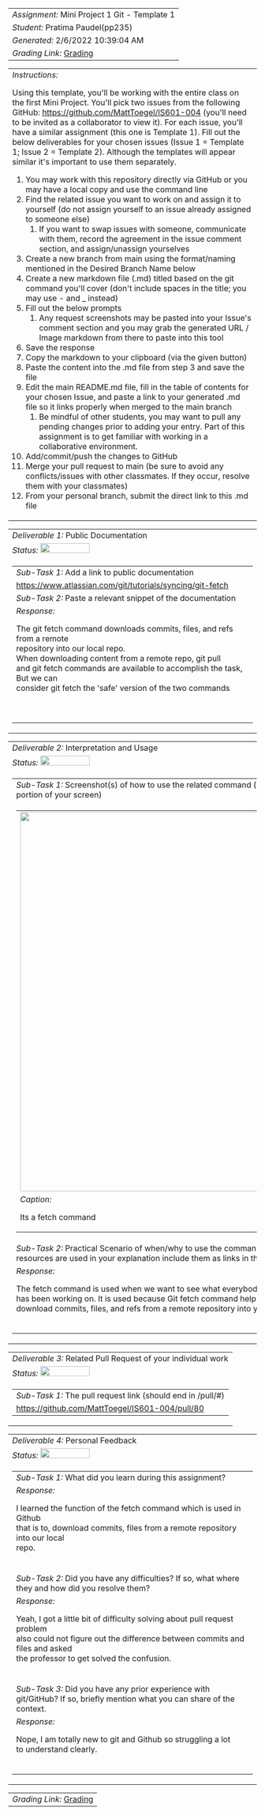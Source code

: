 <table><tr><td> <em>Assignment: </em> Mini Project 1 Git - Template 1</td></tr>
<tr><td> <em>Student: </em> Pratima Paudel(pp235)</td></tr>
<tr><td> <em>Generated: </em> 2/6/2022 10:39:04 AM</td></tr>
<tr><td> <em>Grading Link: </em> <a rel="noreferrer noopener" href="https://learn.ethereallab.app/homework/IS601-004-S22/mini-project1git-template1/grade/pp235" target="_blank">Grading</a></td></tr></table>
<table><tr><td> <em>Instructions: </em> <p>Using this template, you&#39;ll be working with the entire class on the first Mini Project.
You&#39;ll pick two issues from the following GitHub: <a href="https://github.com/MattToegel/IS601-004">https://github.com/MattToegel/IS601-004</a> (you&#39;ll need to be invited as a collaborator to view it).
For each issue, you&#39;ll have a similar assignment (this one is Template 1).
Fill out the below deliverables for your chosen issues (Issue 1 = Template 1; Issue 2 = Template 2).
Although the templates will appear similar it&#39;s important to use them separately.</p>
<ol>
<li>You may work with this repository directly via GitHub or you may have a local copy and use the command line</li>
<li>Find the related issue you want to work on and assign it to yourself (do not assign yourself to an issue already assigned to someone else)<ol>
<li>If you want to swap issues with someone, communicate with them, record the agreement in the issue comment section, and assign/unassign yourselves</li>
</ol>
</li>
<li>Create a new branch from main using the format/naming mentioned in the Desired Branch Name below</li>
<li>Create a new markdown file (.md) titled based on the git command you&#39;ll cover (don&#39;t include spaces in the title; you may use - and _ instead)</li>
<li>Fill out the below prompts<ol>
<li>Any request screenshots may be pasted into your Issue&#39;s comment section and you may grab the generated URL / Image markdown from there to paste into this tool</li>
</ol>
</li>
<li>Save the response</li>
<li>Copy the markdown to your clipboard (via the given button)</li>
<li>Paste the content into the .md file from step 3 and save the file</li>
<li>Edit the main README.md file, fill in the table of contents for your chosen Issue, and paste a link to your generated .md file so it links properly when merged to the main branch<ol>
<li>Be mindful of other students, you may want to pull any pending changes prior to adding your entry. Part of this assignment is to get familiar with working in a collaborative environment.</li>
</ol>
</li>
<li>Add/commit/push the changes to GitHub </li>
<li>Merge your pull request to main (be sure to avoid any conflicts/issues with other classmates. If they occur, resolve them with your classmates)</li>
<li>From your personal branch, submit the direct link to this .md file</li>
</ol>
</td></tr></table>
<table><tr><td> <em>Deliverable 1: </em> Public Documentation </td></tr><tr><td><em>Status: </em> <img width="100" height="20" src="https://via.placeholder.com/400x120/009955/fff?text=Complete"></td></tr>
<tr><td><table><tr><td> <em>Sub-Task 1: </em> Add a link to public documentation</td></tr>
<tr><td> <a rel="noreferrer noopener" target="_blank" href="https://www.atlassian.com/git/tutorials/syncing/git-fetch">https://www.atlassian.com/git/tutorials/syncing/git-fetch</a> </td></tr>
<tr><td> <em>Sub-Task 2: </em> Paste a relevant snippet of the documentation</td></tr>
<tr><td> <em>Response:</em> <p> The git fetch command downloads commits, files, and refs from a remote<br>repository into our local repo.<br>When downloading content from a remote repo, git pull<br>and git fetch commands are available to accomplish the task,<br> But we can<br>consider git fetch the &#39;safe&#39; version of the two commands<br><br></p><br></td></tr>
</table></td></tr>
<table><tr><td> <em>Deliverable 2: </em> Interpretation and Usage </td></tr><tr><td><em>Status: </em> <img width="100" height="20" src="https://via.placeholder.com/400x120/009955/fff?text=Complete"></td></tr>
<tr><td><table><tr><td> <em>Sub-Task 1: </em> Screenshot(s) of how to use the related command (use a snipping tool to capture just a portion of your screen)</td></tr>
<tr><td><table><tr><td><img width="768px" src="https://i.imgur.com/jm8UxDp.png"/></td></tr>
<tr><td> <em>Caption:</em> <p>Its a fetch command<br></p>
</td></tr>
</table></td></tr>
<tr><td> <em>Sub-Task 2: </em> Practical Scenario of when/why to use the command (explain your own words). If other resources are used in your explanation include them as links in this entry.</td></tr>
<tr><td> <em>Response:</em> <p>The fetch command is used when we want to see what everybody else<br>has been working on. It is used because Git fetch command helps users<br>download commits, files, and refs from a remote repository into your local repo.<br></p><br></td></tr>
</table></td></tr>
<table><tr><td> <em>Deliverable 3: </em> Related Pull Request of your individual work </td></tr><tr><td><em>Status: </em> <img width="100" height="20" src="https://via.placeholder.com/400x120/009955/fff?text=Complete"></td></tr>
<tr><td><table><tr><td> <em>Sub-Task 1: </em> The pull request link (should end in /pull/#)</td></tr>
<tr><td> <a rel="noreferrer noopener" target="_blank" href="https://github.com/MattToegel/IS601-004/pull/80">https://github.com/MattToegel/IS601-004/pull/80</a> </td></tr>
</table></td></tr>
<table><tr><td> <em>Deliverable 4: </em> Personal Feedback </td></tr><tr><td><em>Status: </em> <img width="100" height="20" src="https://via.placeholder.com/400x120/009955/fff?text=Complete"></td></tr>
<tr><td><table><tr><td> <em>Sub-Task 1: </em> What did you learn during this assignment?</td></tr>
<tr><td> <em>Response:</em> <p>I learned the function of the fetch command which is used in Github<br>that is to, download commits, files from a remote repository into our local<br>repo.<br></p><br></td></tr>
<tr><td> <em>Sub-Task 2: </em> Did you have any difficulties? If so, what where they and how did you resolve them?</td></tr>
<tr><td> <em>Response:</em> <p>Yeah, I got a little bit of difficulty solving about pull request problem<br>also could not figure out the difference between commits and files and asked<br>the professor to get solved the confusion. <br></p><br></td></tr>
<tr><td> <em>Sub-Task 3: </em> Did you have any prior experience with git/GitHub? If so, briefly mention what you can share of the context.</td></tr>
<tr><td> <em>Response:</em> <p>Nope, I am totally new to git and Github so struggling a lot<br>to understand clearly.<br></p><br></td></tr>
</table></td></tr>
<table><tr><td><em>Grading Link: </em><a rel="noreferrer noopener" href="https://learn.ethereallab.app/homework/IS601-004-S22/mini-project1git-template1/grade/pp235" target="_blank">Grading</a></td></tr></table>